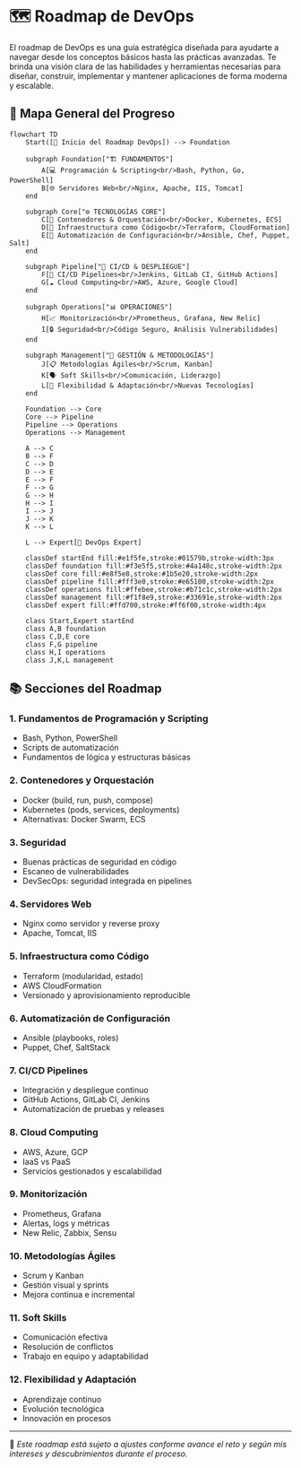# 🗺 Roadmap de DevOps

El roadmap de DevOps es una guía estratégica diseñada para ayudarte a navegar desde los conceptos básicos hasta las prácticas avanzadas. Te brinda una visión clara de las habilidades y herramientas necesarias para diseñar, construir, implementar y mantener aplicaciones de forma moderna y escalable.

## 🎯 Mapa General del Progreso

```mermaid
flowchart TD
    Start([🚀 Inicio del Roadmap DevOps]) --> Foundation
    
    subgraph Foundation["🏗️ FUNDAMENTOS"]
        A[💻 Programación & Scripting<br/>Bash, Python, Go, PowerShell]
        B[🌐 Servidores Web<br/>Nginx, Apache, IIS, Tomcat]
    end
    
    subgraph Core["⚙️ TECNOLOGÍAS CORE"]
        C[🐳 Contenedores & Orquestación<br/>Docker, Kubernetes, ECS]
        D[🔧 Infraestructura como Código<br/>Terraform, CloudFormation]
        E[🤖 Automatización de Configuración<br/>Ansible, Chef, Puppet, Salt]
    end
    
    subgraph Pipeline["🔄 CI/CD & DESPLIEGUE"]
        F[🚀 CI/CD Pipelines<br/>Jenkins, GitLab CI, GitHub Actions]
        G[☁️ Cloud Computing<br/>AWS, Azure, Google Cloud]
    end
    
    subgraph Operations["📊 OPERACIONES"]
        H[📈 Monitorización<br/>Prometheus, Grafana, New Relic]
        I[🔒 Seguridad<br/>Código Seguro, Análisis Vulnerabilidades]
    end
    
    subgraph Management["👥 GESTIÓN & METODOLOGÍAS"]
        J[📋 Metodologías Ágiles<br/>Scrum, Kanban]
        K[🗣️ Soft Skills<br/>Comunicación, Liderazgo]
        L[🔄 Flexibilidad & Adaptación<br/>Nuevas Tecnologías]
    end
    
    Foundation --> Core
    Core --> Pipeline
    Pipeline --> Operations
    Operations --> Management
    
    A --> C
    B --> F
    C --> D
    D --> E
    E --> F
    F --> G
    G --> H
    H --> I
    I --> J
    J --> K
    K --> L
    
    L --> Expert[🎯 DevOps Expert]
    
    classDef startEnd fill:#e1f5fe,stroke:#01579b,stroke-width:3px
    classDef foundation fill:#f3e5f5,stroke:#4a148c,stroke-width:2px
    classDef core fill:#e8f5e8,stroke:#1b5e20,stroke-width:2px
    classDef pipeline fill:#fff3e0,stroke:#e65100,stroke-width:2px
    classDef operations fill:#ffebee,stroke:#b71c1c,stroke-width:2px
    classDef management fill:#f1f8e9,stroke:#33691e,stroke-width:2px
    classDef expert fill:#ffd700,stroke:#ff6f00,stroke-width:4px
    
    class Start,Expert startEnd
    class A,B foundation
    class C,D,E core
    class F,G pipeline
    class H,I operations
    class J,K,L management
````

## 📚 Secciones del Roadmap

### 1. Fundamentos de Programación y Scripting

* Bash, Python, PowerShell
* Scripts de automatización
* Fundamentos de lógica y estructuras básicas

### 2. Contenedores y Orquestación

* Docker (build, run, push, compose)
* Kubernetes (pods, services, deployments)
* Alternativas: Docker Swarm, ECS

### 3. Seguridad

* Buenas prácticas de seguridad en código
* Escaneo de vulnerabilidades
* DevSecOps: seguridad integrada en pipelines

### 4. Servidores Web

* Nginx como servidor y reverse proxy
* Apache, Tomcat, IIS

### 5. Infraestructura como Código

* Terraform (modularidad, estado)
* AWS CloudFormation
* Versionado y aprovisionamiento reproducible

### 6. Automatización de Configuración

* Ansible (playbooks, roles)
* Puppet, Chef, SaltStack

### 7. CI/CD Pipelines

* Integración y despliegue continuo
* GitHub Actions, GitLab CI, Jenkins
* Automatización de pruebas y releases

### 8. Cloud Computing

* AWS, Azure, GCP
* IaaS vs PaaS
* Servicios gestionados y escalabilidad

### 9. Monitorización

* Prometheus, Grafana
* Alertas, logs y métricas
* New Relic, Zabbix, Sensu

### 10. Metodologías Ágiles

* Scrum y Kanban
* Gestión visual y sprints
* Mejora continua e incremental

### 11. Soft Skills

* Comunicación efectiva
* Resolución de conflictos
* Trabajo en equipo y adaptabilidad

### 12. Flexibilidad y Adaptación

* Aprendizaje continuo
* Evolución tecnológica
* Innovación en procesos

---

📌 *Este roadmap está sujeto a ajustes conforme avance el reto y según mis intereses y descubrimientos durante el proceso.*
